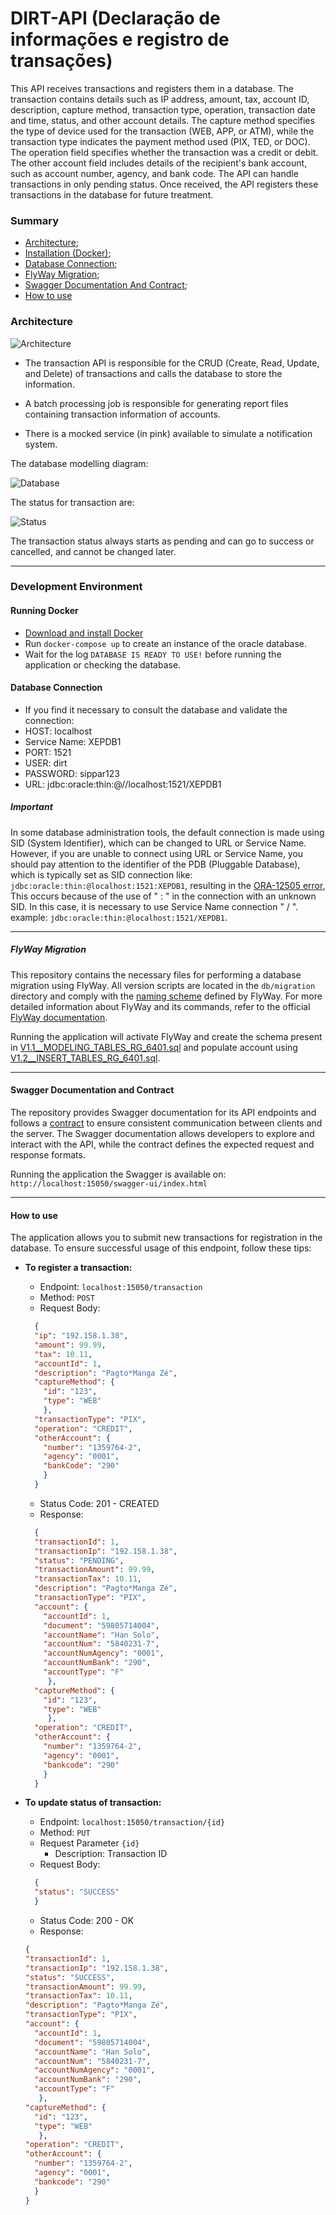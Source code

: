 # DIRT-API (Declaração de informações e registro de transações)

This API receives transactions and registers them in a database. The transaction contains details such as IP address,
amount, tax, account ID, description, capture method, transaction type, operation, transaction date and time, status,
and other account details. The capture method specifies the type of device used for the transaction (WEB, APP, or ATM),
while the transaction type indicates the payment method used (PIX, TED, or DOC). The operation field specifies whether
the transaction was a credit or debit. The other account field includes details of the recipient's bank account,
such as account number, agency, and bank code. The API can handle transactions in only pending status. Once received,
the API registers these transactions in the database for future treatment.

### Summary

- [Architecture](#architecture);
- [Installation (Docker)](#running-docker);
- [Database Connection](#database-connection);
- [FlyWay Migration](#flyway-migration);
- [Swagger Documentation And Contract](#swagger-documentation-and-contract);
- [How to use](#how-to-use)

### Architecture

![Architecture](./src/main/resources/images/architecture.png)

- The transaction API is responsible for the CRUD (Create, Read, Update, and Delete) of transactions and calls the
  database to store the information.

- A batch processing job is responsible for generating report files containing transaction information of accounts.

- There is a mocked service (in pink) available to simulate a notification system.

The database modelling diagram:

![Database](./src/main/resources/images/database.png)

The status for transaction are:

![Status](./src/main/resources/images/status.png)

The transaction status always starts as pending and can go to success or cancelled, and cannot be changed later.

---

### Development Environment

#### Running Docker

- [Download and install Docker](https://docs.docker.com/get-docker/)
- Run `docker-compose up` to create an instance of the oracle database.
- Wait for the log `DATABASE IS READY TO USE!` before running the application or checking the database.

#### Database Connection

- If you find it necessary to consult the database and validate the connection:
- HOST: localhost
- Service Name: XEPDB1
- PORT: 1521
- USER: dirt
- PASSWORD: sippar123
- URL: jdbc:oracle:thin:@//localhost:1521/XEPDB1

##### Important

In some database administration tools, the default connection is made using SID (System Identifier), which can be
changed to URL or Service Name. However, if you are unable to connect using URL or Service Name, you should pay
attention to the identifier of the PDB (Pluggable Database), which is typically set as SID connection
like: `jdbc:oracle:thin:@localhost:1521:XEPDB1`, resulting in
the [ORA-12505 error](https://docs.oracle.com/en/database/oracle/oracle-database/19/errmg/ORA-12500.html#GUID-BD6AAC21-3F15-4F70-B3C5-064ADCF5EC51),
This occurs because of the use of " :  " in the connection with an unknown SID. In this case, it is necessary to use
Service Name connection " / ". example: `jdbc:oracle:thin:@localhost:1521/XEPDB1`.

---

##### FlyWay Migration

This repository contains the necessary files for performing a database migration using FlyWay. All version scripts are
located in the `db/migration` directory and comply with
the [naming scheme]((https://flywaydb.org/documentation/migrations#naming)) defined by FlyWay.
For more detailed information about FlyWay and its commands, refer to the
official [FlyWay documentation](https://flywaydb.org/documentation/).

Running the application will activate FlyWay and create the schema present
in [V1.1__MODELING_TABLES_RG_6401.sql](./src/main/resources/db/migration/V1.1__MODELING_TABLES_RG_6401.sql) and populate
account using [V1.2__INSERT_TABLES_RG_6401.sql](./src/main/resources/db/migration/V1.2__INSERT_TABLES_RG_6401.sql).

---

#### Swagger Documentation and Contract

The repository provides Swagger documentation for its API endpoints and follows
a [contract](./src/main/resources/static/dirt-api-contract.yaml) to ensure consistent
communication between clients and the server. The Swagger documentation allows developers to explore and interact with
the API, while the contract defines the expected request and response formats.

Running the application the Swagger is available on: `http://localhost:15050/swagger-ui/index.html`

---

#### How to use

The application allows you to submit new transactions for registration in the database. To ensure successful usage of
this endpoint, follow these tips:

- **To register a transaction:**
    - Endpoint: `localhost:15050/transaction`
    - Method: `POST`
    - Request Body:
    ```json
      { 
      "ip": "192.158.1.38", 
      "amount": 99.99, 
      "tax": 10.11, 
      "accountId": 1,
      "description": "Pagto*Manga Zé", 
      "captureMethod": { 
        "id": "123", 
        "type": "WEB" 
        }, 
      "transactionType": "PIX", 
      "operation": "CREDIT", 
      "otherAccount": { 
        "number": "1359764-2", 
        "agency": "0001", 
        "bankCode": "290" 
        } 
      }
    ```
    - Status Code: 201 - CREATED
    - Response:

  ```json
    {
    "transactionId": 1,
    "transactionIp": "192.158.1.38",
    "status": "PENDING",
    "transactionAmount": 99.99,
    "transactionTax": 10.11,
    "description": "Pagto*Manga Zé",
    "transactionType": "PIX",
    "account": {
      "accountId": 1,
      "document": "59805714004",
      "accountName": "Han Solo",
      "accountNum": "5840231-7",
      "accountNumAgency": "0001",
      "accountNumBank": "290",
      "accountType": "F"
       },
    "captureMethod": {
      "id": "123",
      "type": "WEB"
       },
    "operation": "CREDIT",
    "otherAccount": {
      "number": "1359764-2",
      "agency": "0001",
      "bankcode": "290"
      }
    }
  ```
- **To update status of transaction:**
    - Endpoint: `localhost:15050/transaction/{id}`
    - Method: `PUT`
    - Request Parameter `{id}`
        - Description: Transaction ID
    - Request Body:

    ```json
      { 
      "status": "SUCCESS"
      }
    ```
    - Status Code: 200 - OK
    - Response:
  ```json
  {
  "transactionId": 1,
  "transactionIp": "192.158.1.38",
  "status": "SUCCESS",
  "transactionAmount": 99.99,
  "transactionTax": 10.11,
  "description": "Pagto*Manga Zé",
  "transactionType": "PIX",
  "account": {
    "accountId": 1,
    "document": "59805714004",
    "accountName": "Han Solo",
    "accountNum": "5840231-7",
    "accountNumAgency": "0001",
    "accountNumBank": "290",
    "accountType": "F"
     },
  "captureMethod": {
    "id": "123",
    "type": "WEB"
     },
  "operation": "CREDIT",
  "otherAccount": {
    "number": "1359764-2",
    "agency": "0001",
    "bankcode": "290"
    }
  }
  ```